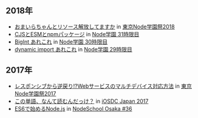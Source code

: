## 2018年

* [おまいらちゃんとリソース解放してますか](20181123-nodefest-2018.html) in [東京Node学園祭2018](http://nodefest.jp/2018/)
* [CJSとESMとnpmパッケージ](20180629-tng-31.html) in [Node学園 31時限目](https://nodejs.connpass.com/event/90936/)
* [BigInt あれこれ](20180427-tng-30.html) in [Node学園 30時限目](https://nodejs.connpass.com/event/83639/)
* [dynamic import あれこれ](20180222-nodeschool-29.html) in [Node学園 29時限目](https://nodejs.connpass.com/event/78902/)

## 2017年

* [レスポンシブから逆戻り!?Webサービスのマルチデバイス対応方法](20171126-nodefest-2017.html) in [東京Node学園祭2017](http://nodefest.jp/2017/)
* [この単語、なんて読むんだっけ？](20170916-iosdc-japan-2017.html) in [iOSDC Japan 2017](https://iosdc.jp/2017/)
* [ES6で始めるNode.js](20170709-nodeschool-osaka-36.html) in [NodeSchool Osaka #36](https://nodejs.connpass.com/event/60303/)
